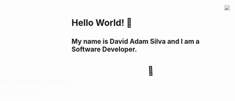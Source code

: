 <img align="right" src="https://visitor-badge.laobi.icu/badge?page_id=DavidAdam1323.DavidAdam1323" />

# Hello World! 👋
## My name is David Adam Silva and I am a Software Developer.
<!-- <h1 align="center">
  <a href="https://git.io/typing-svg">
    <img src="https://readme-typing-svg.herokuapp.com/?font=Righteous&size=35&center=true&vCenter=true&width=500&height=70&duration=4000&lines=Hello+there!+👋🏼;+I'm+David+Adam.;"/>
  </a>
</h1>
<!-- Title with Motion Effect and Waving Hand -->
<h1 style="text-align: center; position: relative;">
  <span style="animation: wave 1s infinite; display: inline-block;">👋</span>
  <br>
  <span style="animation: slide-in 2s forwards; display: inline-block;">Hello World! I'm David Adam Silva, a Software Developer.</span>
</h1>

<style>
  @keyframes wave {
    0%, 100% { transform: rotate(0deg); }
    25% { transform: rotate(-10deg); }
    75% { transform: rotate(10deg); }
  }

  @keyframes slide-in {
    from { transform: translateX(-100%); opacity: 0; }
    to { transform: translateX(0); opacity: 1; }
  }
</style>

